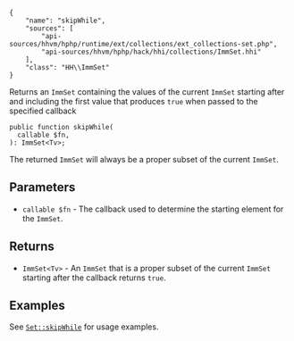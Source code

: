 ``` yamlmeta
{
    "name": "skipWhile",
    "sources": [
        "api-sources/hhvm/hphp/runtime/ext/collections/ext_collections-set.php",
        "api-sources/hhvm/hphp/hack/hhi/collections/ImmSet.hhi"
    ],
    "class": "HH\\ImmSet"
}
```




Returns an ` ImmSet ` containing the values of the current `` ImmSet `` starting
after and including the first value that produces ``` true ``` when passed to
the specified callback




``` Hack
public function skipWhile(
  callable $fn,
): ImmSet<Tv>;
```




The returned ` ImmSet ` will always be a proper subset of the current
`` ImmSet ``.




## Parameters




+ ` callable $fn ` - The callback used to determine the starting element for the
  `` ImmSet ``.




## Returns




* ` ImmSet<Tv> ` - An `` ImmSet `` that is a proper subset of the current ``` ImmSet ```
  starting after the callback returns ```` true ````.




## Examples




See [` Set::skipWhile `](</hack/reference/class/Set/skipWhile/#examples>) for usage examples.
<!-- HHAPIDOC -->
